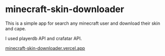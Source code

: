 # minecraft-skin-downloader

This is a simple app for search any minecraft user and download their skin and cape.

I used playerdb API and crafatar API.

[minecraft-skin-downloader.vercel.app](minecraft-skin-downloader.vercel.app)
